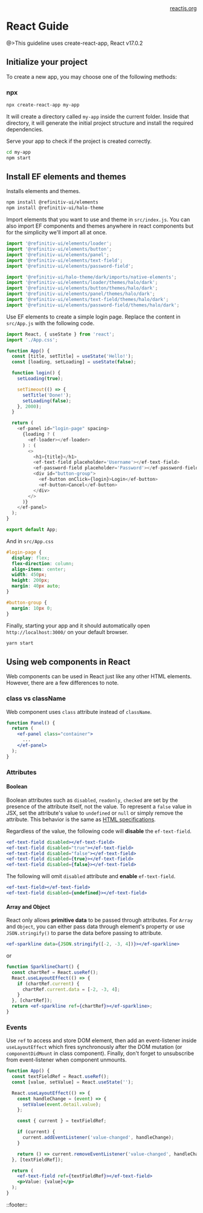 <!--
type: page
title: React
location: ./integrations/react
layout: default
-->

<div style="float:right">
  <a href="https://reactjs.org/" target="_blank">reactjs.org</a>
</div>

# React Guide

@>This guideline uses create-react-app, React v17.0.2

## Initialize your project

To create a new app, you may choose one of the following methods:

### npx

```sh
npx create-react-app my-app
```

It will create a directory called `my-app` inside the current folder. Inside that directory, it will generate the initial project structure and install the required dependencies.

Serve your app to check if the project is created correctly.

```sh
cd my-app
npm start
```

## Install EF elements and themes

Installs elements and themes.

```sh
npm install @refinitiv-ui/elements
npm install @refinitiv-ui/halo-theme
```

Import elements that you want to use and theme in `src/index.js`. You can also import EF components and themes anywhere in react components but for the simplicity we'll import all at once.

```javascript
import '@refinitiv-ui/elements/loader';
import '@refinitiv-ui/elements/button';
import '@refinitiv-ui/elements/panel';
import '@refinitiv-ui/elements/text-field';
import '@refinitiv-ui/elements/password-field';

import '@refinitiv-ui/halo-theme/dark/imports/native-elements';
import '@refinitiv-ui/elements/loader/themes/halo/dark';
import '@refinitiv-ui/elements/button/themes/halo/dark';
import '@refinitiv-ui/elements/panel/themes/halo/dark';
import '@refinitiv-ui/elements/text-field/themes/halo/dark';
import '@refinitiv-ui/elements/password-field/themes/halo/dark';
```

Use EF elements to create a simple login page. Replace the content in `src/App.js` with the following code.

```javascript
import React, { useState } from 'react';
import './App.css';

function App() {
  const [title, setTitle] = useState('Hello!');
  const [loading, setLoading] = useState(false);

  function login() {
    setLoading(true);

    setTimeout(() => {
      setTitle('Done!');
      setLoading(false);
    }, 2000);
  }

  return (
    <ef-panel id="login-page" spacing>
      {loading ? (
        <ef-loader></ef-loader>
      ) : (
        <>
          <h1>{title}</h1>
          <ef-text-field placeholder='Username'></ef-text-field>
          <ef-password-field placeholder='Password'></ef-password-field>
          <div id="button-group">
            <ef-button onClick={login}>Login</ef-button>
            <ef-button>Cancel</ef-button>
          </div>
        </>
      )}
    </ef-panel>
  );
}

export default App;
```

And in `src/App.css`

```css
#login-page {
  display: flex;
  flex-direction: column;
  align-items: center;
  width: 450px;
  height: 200px;
  margin: 40px auto;
}

#button-group {
  margin: 10px 0;
}
```

Finally, starting your app and it should automatically open `http://localhost:3000/` on your default browser.

```sh
yarn start
```

## Using web components in React

Web components can be used in React just like any other HTML elements. However, there are a few differences to note.

### class vs className

Web component uses `class` attribute instead of `className`.

```jsx
function Panel() {
  return (
    <ef-panel class="container">
      ...
    </ef-panel>
  );
}
```

### Attributes

#### Boolean

Boolean attributes such as `disabled`, `readonly`, `checked` are set by the presence of the attribute itself, not the value. To represent a `false` value in JSX, set the attribute's value to `undefined` or `null` or simply remove the attribute. This behavior is the same as [HTML specifications](https://html.spec.whatwg.org/multipage/common-microsyntaxes.html#boolean-attributes).

Regardless of the value, the following code will **disable** the `ef-text-field`.

```jsx
<ef-text-field disabled></ef-text-field>
<ef-text-field disabled="true"></ef-text-field>
<ef-text-field disabled="false"></ef-text-field>
<ef-text-field disabled={true}></ef-text-field>
<ef-text-field disabled={false}></ef-text-field>
```

The following will omit `disabled` attribute and **enable** `ef-text-field`.

```jsx
<ef-text-field></ef-text-field>
<ef-text-field disabled={undefined}></ef-text-field>
```

#### Array and Object

React only allows **primitive data** to be passed through attributes. For `Array` and `Object`, you can either pass data through element's property or use `JSON.stringify()` to parse the data before passing to attribute.

```jsx
<ef-sparkline data={JSON.stringify([-2, -3, 4])}></ef-sparkline>
```

or

```jsx
function SparklineChart() {
  const chartRef = React.useRef();
  React.useLayoutEffect(() => {
    if (chartRef.current) {
      chartRef.current.data = [-2, -3, 4];
    }
  }, [chartRef]);
  return <ef-sparkline ref={chartRef}></ef-sparkline>;
}
```

### Events

Use `ref` to access and store DOM element, then add an event-listener inside `useLayoutEffect` which fires synchronously after the DOM mutation (or `componentDidMount` in class component). Finally, don't forget to unsubscribe from event-listener when component unmounts.

```jsx
function App() {
  const textFieldRef = React.useRef();
  const [value, setValue] = React.useState('');

  React.useLayoutEffect(() => {
    const handleChange = (event) => {
      setValue(event.detail.value);
    };

    const { current } = textFieldRef;

    if (current) {
      current.addEventListener('value-changed', handleChange);
    }

    return () => current.removeEventListener('value-changed', handleChange); // unsubscribe
  }, [textFieldRef]);

  return (
    <ef-text-field ref={textFieldRef}></ef-text-field>
    <p>Value: {value}</p>
  );
}
```

::footer::
